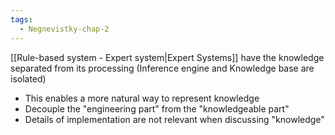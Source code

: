 ```yaml
---
tags:
  - Negnevistky-chap-2
---
```

[[Rule-based system - Expert system|Expert Systems]] have the knowledge separated from its processing (Inference engine and Knowledge base are isolated) 

- This enables a more natural way to represent knowledge
- Decouple the "engineering part" from the "knowledgeable part"
- Details of implementation are not relevant when discussing "knowledge"